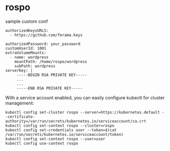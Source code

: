 # rospo

sample custom conf

```
authorizedKeysURLS: 
  - https://github.com/ferama.keys

authorizedPassword: your_password
customUserId: 1001
extraVolumeMounts: 
  - name: wordpress
    mountPath: /home/rospo/wordpress
    subPath: wordpress
serverKey: |
     -----BEGIN RSA PRIVATE KEY-----
     ...
     ...
     -----END RSA PRIVATE KEY-----
```

With a service account enabled, you can easily configure kubectl for cluster management:

```
kubectl config set-cluster rospo --server=https://kubernetes.default --certificate-authority=/var/run/secrets/kubernetes.io/serviceaccount/ca.crt
kubectl config set-context rospo --cluster=rospo
kubectl config set-credentials user --token=$(cat /var/run/secrets/kubernetes.io/serviceaccount/token)
kubectl config set-context rospo --user=user
kubectl config use-context rospo
```